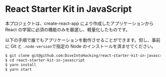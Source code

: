 # React Starter Kit in JavaScript

本プロジェクトは、create-react-app により作成したアプリケーションから React の学習に必須の機能のみを厳選し、軽量化したものです。

以下の手順で誰でもアプリケーションを動作させることができます。但し、事前に Git と `.node-version`で指定の Node のインストールを済ませてください。

```bash
$ git clone git@github.com:DiveIntoHacking/react-starter-kit-in-javascript.git
$ cd react-starter-kit-in-javascript
$ yarn install
$ yarn start
```
